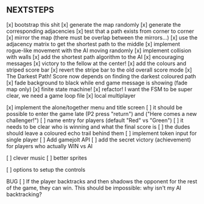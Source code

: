 NEXTSTEPS
---------

[x] bootstrap this shit
[x] generate the map randomly
[x] generate the corresponding adjacencies
[x] test that a path exists from corner to corner
[x] mirror the map (there must be overlap between the mirrors...)
[x] use the adjacency matrix to get the shortest path to the middle
[x] implement rogue-like movement with the AI moving randomly
[x] implement collision with walls
[x] add the shortest path algorithm to the AI
[x] encouraging messages
[x] victory to the fellow at the center!
[x] add the colours and striped score bar
[x] revert the stripe bar to the old overall score mode
[x] The Darkest Path! Score now depends on finding the darkest coloured path
[x] fade background to black while end game message is showing (fade map only)
[x] finite state machine!
[x] refactor! I want the FSM to be super clear, we need a game loop file
[x] local multiplayer

[x] implement the alone/together menu and title screen
[ ] it should be possible to enter the game late (P2 press "return") and ("Here comes a new challenger!")
[ ] name entry for players (default "Red" vs "Green")
[ ] it needs to be clear who is winning and what the final score is
[ ] the dudes should leave a coloured echo trail behind them
[ ] implement token input for single player
[ ] Add gamejolt API
[ ] add the secret victory (achievement) for players who actually WIN vs AI

[ ] clever music
[ ] better sprites

[ ] options to setup the controls

BUG
[ ] If the player backtracks and then shadows the opponent for the rest of the
    game, they can win. This should be impossible: why isn't my AI backtracking?
